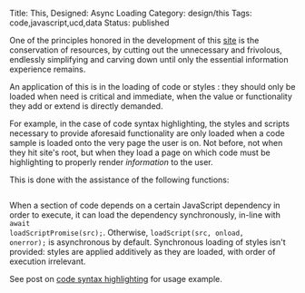 Title: This, Designed: Async Loading
Category: design/this
Tags: code,javascript,ucd,data
Status: published

One of the principles honored in the development of this [site](/this-designed-brutalism.html) is the conservation of resources, by cutting out the unnecessary and frivolous, endlessly simplifying and carving down until only the essential information experience remains. 

An application of this is in the loading of code <code id="script" class="html inline"></code> or styles <code id="link" class="html inline"></code>: they should only be loaded when need is critical and immediate, when the value or functionality they add or extend is directly demanded. 

For example, in the case of code syntax highlighting, the styles and scripts necessary to provide aforesaid functionality are only loaded when a code sample is loaded onto the very page the user is on. Not before, not when they hit site's root, but when they load a page on which code must be highlighting to properly render _information_ to the user. 

This is done with the assistance of the following functions: 

<pre><code class="javascript" id="load-script.js"></code></pre>

When a section of code depends on a certain JavaScript dependency in order to execute, it can load the dependency synchronously, in-line with <code id="script" class="javascript inline">await loadScriptPromise(src);</code>. Otherwise, <code id="script" class="javscript inline">loadScript(src, onload, onerror);</code> is asynchronous by default. Synchronous loading of styles isn't provided: styles are applied additively as they are loaded, with order of execution irrelevant.      

See post on [code syntax highlighting](/this-designed-code-syntax-highlighting.html) for usage example.  

<script>

    // html literal broken when written inline - inject as innerText
    document.getElementById("link").innerText = "<link type=\"text/css\" rel=\"stylesheet\">";
    document.getElementById("script").innerText = "<script type=\"text/javascript\"/>";
    
    highlightInlineCode();    
    
    loadFileTextElement(
        {
            elementId: "load-script.js",
            fileUrl: "https://raw.githubusercontent.com/rwev/rwev.gitlab.io/master/content/assets/javascript/load-script.js"
        }
    );
</script>


